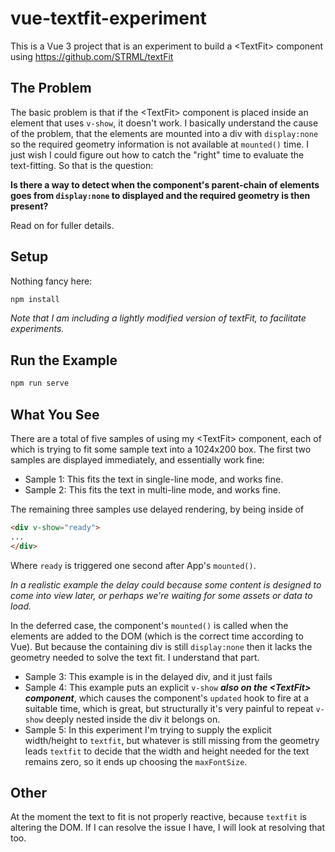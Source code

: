 # vue-textfit-experiment

This is a Vue 3 project that is an experiment to build a \<TextFit\> component using <https://github.com/STRML/textFit>

## The Problem

The basic problem is that if the \<TextFit\> component is placed inside an element that uses `v-show`, it doesn't work. I basically understand the cause of the problem, that the elements are mounted into a div with `display:none` so the required geometry information is not available at `mounted()` time. I just wish I could figure out how to catch the "right" time to evaluate the text-fitting. So that is the question:

**Is there a way to detect when the component's parent-chain of elements goes from `display:none` to displayed and the required geometry is then present?**

Read on for fuller details.

## Setup

Nothing fancy here:

```bash
npm install
```

*Note that I am including a lightly modified version of textFit, to facilitate experiments.*

## Run the Example

```bash
npm run serve
```

## What You See

There are a total of five samples of using my \<TextFit\> component, each of which is trying to fit some sample text into a 1024x200 box. The first two samples are displayed immediately, and essentially work fine:

* Sample 1: This fits the text in single-line mode, and works fine.
* Sample 2: This fits the text in multi-line mode, and works fine.

The remaining three samples use delayed rendering, by being inside of

```html
<div v-show="ready">
...
</div>
```

Where `ready` is triggered one second after App's `mounted()`.

*In a realistic example the delay could because some content is designed to come into view later, or perhaps we're waiting for some assets or data to load.*

In the deferred case, the component's `mounted()` is called when the elements are added to the DOM (which is the correct time according to Vue). But because the containing div is still `display:none` then it lacks the geometry needed to solve the text fit. I understand that part.

* Sample 3: This example is in the delayed div, and it just fails
* Sample 4: This example puts an explicit `v-show` ***also on the \<TextFit\> component***, which causes the component's `updated` hook to fire at a suitable time, which is great, but structurally it's very painful to repeat `v-show` deeply nested inside the div it belongs on.
* Sample 5: In this experiment I'm trying to supply the explicit width/height to `textfit`, but whatever is still missing from the geometry leads `textfit` to decide that the width and height needed for the text remains zero, so it ends up choosing the `maxFontSize`.

## Other

At the moment the text to fit is not properly reactive, because `textfit` is altering the DOM. If I can resolve the issue I have, I will look at resolving that too.
